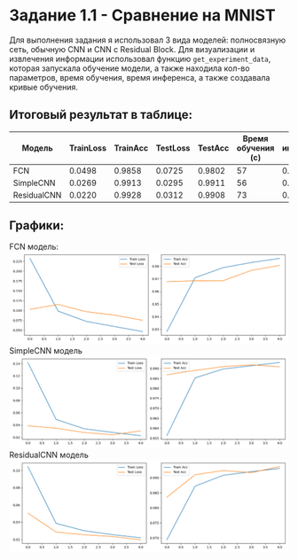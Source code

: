 # Задание 1.1 - Сравнение на MNIST

Для выполнения задания я использовал 3 вида моделей: полносвязную сеть, обычную CNN и CNN с Residual Block. Для визуализации и извлечения информации использовал функцию `get_experiment_data`, которая запускала обучение модели, а также находила кол-во параметров, время обучения, время инференса, а также создавала кривые обучения.

## Итоговый результат в таблице:

| Модель      | TrainLoss | TrainAcc | TestLoss | TestAcc | Время обучения (с) | Время инференса (с) | Кол-во параметров |
|-------------|-----------|----------|----------|---------|--------------------|---------------------|-------------------|
| FCN         |  0.0498   |  0.9858  |  0.0725  | 0.9802  |         57         |        0.97         |      1,494,154    |
| SimpleCNN   |  0.0269   |  0.9913  |  0.0295  | 0.9911  |         56         |        0.90         |      421,642      |
| ResidualCNN |  0.0220   |  0.9928  |  0.0312  | 0.9908  |         73         |        0.98         |      160,906      |

## Графики:
FCN модель:
![FCN модель](https://github.com/Kartowe4ka/DataScienceFourthHomework/blob/main/1.1(FCN).png)
SimpleCNN модель
![FCN модель](https://github.com/Kartowe4ka/DataScienceFourthHomework/blob/main/1.1(SimpleCNN).png)
ResidualCNN модель
![FCN модель](https://github.com/Kartowe4ka/DataScienceFourthHomework/blob/main/1.1(ResidualCNN).png)
